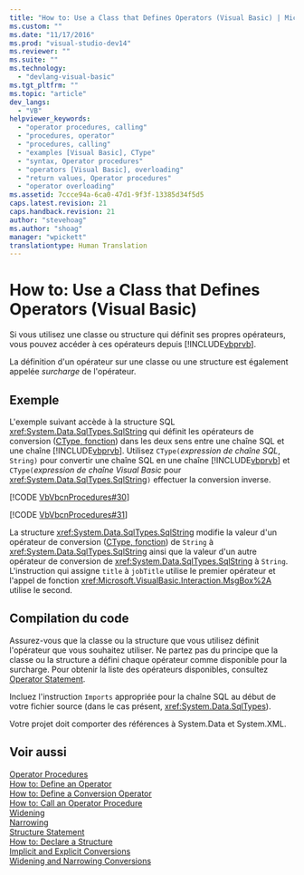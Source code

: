 ```yaml
---
title: "How to: Use a Class that Defines Operators (Visual Basic) | Microsoft Docs"
ms.custom: ""
ms.date: "11/17/2016"
ms.prod: "visual-studio-dev14"
ms.reviewer: ""
ms.suite: ""
ms.technology: 
  - "devlang-visual-basic"
ms.tgt_pltfrm: ""
ms.topic: "article"
dev_langs: 
  - "VB"
helpviewer_keywords: 
  - "operator procedures, calling"
  - "procedures, operator"
  - "procedures, calling"
  - "examples [Visual Basic], CType"
  - "syntax, Operator procedures"
  - "operators [Visual Basic], overloading"
  - "return values, Operator procedures"
  - "operator overloading"
ms.assetid: 7ccce94a-6ca0-47d1-9f3f-13385d34f5d5
caps.latest.revision: 21
caps.handback.revision: 21
author: "stevehoag"
ms.author: "shoag"
manager: "wpickett"
translationtype: Human Translation
---
```

# How to: Use a Class that Defines Operators (Visual Basic)
Si vous utilisez une classe ou structure qui définit ses propres opérateurs, vous pouvez accéder à ces opérateurs depuis [!INCLUDE[vbprvb](../../../../csharp/programming-guide/concepts/linq/includes/vbprvb_md.md)].  
  
 La définition d'un opérateur sur une classe ou une structure est également appelée *surcharge* de l'opérateur.  
  
## Exemple  
 L'exemple suivant accède à la structure SQL <xref:System.Data.SqlTypes.SqlString> qui définit les opérateurs de conversion \([CType, fonction](../../../../visual-basic/language-reference/functions/ctype-function.md)\) dans les deux sens entre une chaîne SQL et une chaîne [!INCLUDE[vbprvb](../../../../csharp/programming-guide/concepts/linq/includes/vbprvb_md.md)].  Utilisez `CType(`*expression de chaîne SQL*, `String)` pour convertir une chaîne SQL en une chaîne [!INCLUDE[vbprvb](../../../../csharp/programming-guide/concepts/linq/includes/vbprvb_md.md)] et `CType(`*expression de chaîne Visual Basic* pour <xref:System.Data.SqlTypes.SqlString>`)` effectuer la conversion inverse.  
  
 [!CODE [VbVbcnProcedures#30](../CodeSnippet/VS_Snippets_VBCSharp/VbVbcnProcedures#30)]  
  
 [!CODE [VbVbcnProcedures#31](../CodeSnippet/VS_Snippets_VBCSharp/VbVbcnProcedures#31)]  
  
 La structure <xref:System.Data.SqlTypes.SqlString> modifie la valeur d'un opérateur de conversion \([CType, fonction](../../../../visual-basic/language-reference/functions/ctype-function.md)\) de `String` à <xref:System.Data.SqlTypes.SqlString> ainsi que la valeur d'un autre opérateur de conversion de <xref:System.Data.SqlTypes.SqlString> à `String`.  L'instruction qui assigne `title` à `jobTitle` utilise le premier opérateur et l'appel de fonction <xref:Microsoft.VisualBasic.Interaction.MsgBox%2A> utilise le second.  
  
## Compilation du code  
 Assurez\-vous que la classe ou la structure que vous utilisez définit l'opérateur que vous souhaitez utiliser.  Ne partez pas du principe que la classe ou la structure a défini chaque opérateur comme disponible pour la surcharge.  Pour obtenir la liste des opérateurs disponibles, consultez [Operator Statement](../../../../visual-basic/language-reference/statements/operator-statement.md).  
  
 Incluez l'instruction `Imports` appropriée pour la chaîne SQL au début de votre fichier source \(dans le cas présent, <xref:System.Data.SqlTypes>\).  
  
 Votre projet doit comporter des références à System.Data et System.XML.  
  
## Voir aussi  
 [Operator Procedures](../../../../visual-basic/programming-guide/language-features/procedures/operator-procedures.md)   
 [How to: Define an Operator](../../../../visual-basic/programming-guide/language-features/procedures/how-to-define-an-operator.md)   
 [How to: Define a Conversion Operator](../../../../visual-basic/programming-guide/language-features/procedures/how-to-define-a-conversion-operator.md)   
 [How to: Call an Operator Procedure](../../../../visual-basic/programming-guide/language-features/procedures/how-to-call-an-operator-procedure.md)   
 [Widening](../../../../visual-basic/language-reference/modifiers/widening.md)   
 [Narrowing](../../../../visual-basic/language-reference/modifiers/narrowing.md)   
 [Structure Statement](../../../../visual-basic/language-reference/statements/structure-statement.md)   
 [How to: Declare a Structure](../../../../visual-basic/programming-guide/language-features/data-types/how-to-declare-a-structure.md)   
 [Implicit and Explicit Conversions](../../../../visual-basic/programming-guide/language-features/data-types/implicit-and-explicit-conversions.md)   
 [Widening and Narrowing Conversions](../../../../visual-basic/programming-guide/language-features/data-types/widening-and-narrowing-conversions.md)